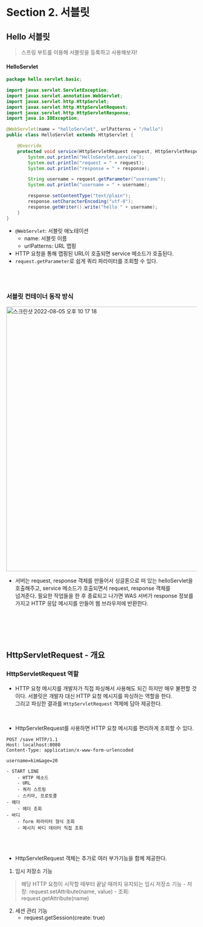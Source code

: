 # Section 2. 서블릿
## Hello 서블릿
> 스프링 부트를 이용해 서블릿을 등록하고 사용해보자!
#### HelloServlet
```java
package hello.servlet.basic;

import javax.servlet.ServletException;
import javax.servlet.annotation.WebServlet;
import javax.servlet.http.HttpServlet;
import javax.servlet.http.HttpServletRequest;
import javax.servlet.http.HttpServletResponse;
import java.io.IOException;

@WebServlet(name = "helloServlet", urlPatterns = "/hello")
public class HelloServlet extends HttpServlet {

    @Override
    protected void service(HttpServletRequest request, HttpServletResponse response) throws ServletException, IOException {
        System.out.println("HelloServlet.service");
        System.out.println("request = " + request);
        System.out.println("response = " + response);

        String username = request.getParameter("username");
        System.out.println("username = " + username);

        response.setContentType("text/plain");
        response.setCharacterEncoding("utf-8");
        response.getWriter().write("hello " + username);
    }
}
```
- `@WebServlet`: 서블릿 애노테이션
  - name: 서블릿 이름
  - urlPatterns: URL 맵핑
- HTTP 요청을 통해 맵핑된 URL이 호출되면 service 메소드가 호출된다.
- `request.getParameter`로 쉽게 쿼리 파라미터를 조회할 수 있다.
<br>
<br>

### 서블릿 컨테이너 동작 방식
<img width="700" alt="스크린샷 2022-08-05 오후 10 17 18" src="https://user-images.githubusercontent.com/80838501/183085605-c235cb4b-07b2-4de6-93d6-b5defea68de8.png">

- 서버는 request, response 객체를 만들어서 싱글톤으로 떠 있는 helloServlet을 호출해주고, service 메소드가 호출되면서 request, response 객체를<br>
  넘겨준다. 필요한 작업들을 한 후 종료되고 나가면 WAS 서버가 response 정보를 가지고 HTTP 응답 메시지를 만들어 웹 브라우저에 반환한다.
<br>
<br>
<br>
<br>

## HttpServletRequest - 개요
### HttpServletRequest 역할
- HTTP 요청 메시지를 개발자가 직접 파싱해서 사용해도 되긴 하지만 매우 불편할 것이다. 서블릿은 개발자 대신 HTTP 요청 메시지를 파싱하는 역할을 한다. <br>
  그리고 파싱한 결과를 `HttpServletRequest` 객체에 담아 제공한다.
<br>

- HttpServletRequest를 사용하면 HTTP 요청 메시지를 편리하게 조회할 수 있다.
```
POST /save HTTP/1.1
Host: localhost:8080
Content-Type: application/x-www-form-urlencoded

username=kim&age=20
```
```
- START LINE
    - HTTP 메소드
    - URL
    - 쿼리 스트링
    - 스키마, 프로토콜
- 헤더
    - 헤더 조회
- 바디
    - form 파라미터 형식 조회
    - 메시지 바디 데이터 직접 조회
```
<br>
<br>

- HttpServletRequest 객체는 추가로 여러 부가기능을 함께 제공한다.
1) 임시 저장소 기능
> 해당 HTTP 요청이 시작할 때부터 끝날 때까지 유지되는 임시 저장소 기능
    - 저장: request.setAttribute(name, value) 
    - 조회: request.getAttribute(name)
2) 세션 관리 기능
    - request.getSession(create: true)
